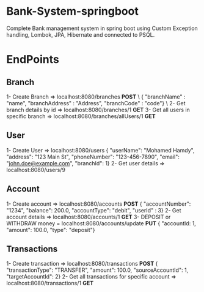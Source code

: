 ﻿# Bank-System-springboot
Complete Bank management system in spring boot using Custom Exception handling, Lombok, JPA, Hibernate and connected to PSQL.

# EndPoints
## Branch
1- Create Branch => localhost:8080/branches **POST** \ 
{ "branchName" : "name", "branchAddress" : "Address", "branchCode" : "code"} \ 
2- Get branch details by id => localhost:8080/branches/1 **GET**
3- Get all users in specific branch => localhost:8080/branches/allUsers/1 **GET**
## User
1- Create User => localhost:8080/users
{ "userName": "Mohamed Hamdy", "address": "123 Main St", "phoneNumber": "123-456-7890", "email": "john.doe@example.com", "branchId": 1}
2- Get user details => localhost:8080/users/9
## Account 
1- Create account => localhost:8080/accounts **POST**
{ "accountNumber": "1234", "balance": 200.0, "accountType": "debit", "userId" : 3}
2- Get account details => localhost:8080/accounts/1 **GET**
3- DEPOSIT or WITHDRAW money = localhost:8080/accounts/update **PUT**
{ "accountId: 1, "amount": 100.0, "type": "deposit"}
## Transactions
1- Create transaction => localhost:8080/transactions **POST**
{ "transactionType": "TRANSFER", "amount": 100.0, "sourceAccountId": 1, "targetAccountId": 2}
2- Get all transactions for specific account => localhost:8080/transactions/1 **GET**
